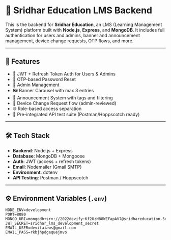 # 📘 Sridhar Education LMS Backend

This is the backend for **Sridhar Education**, an LMS (Learning Management System) platform built with **Node.js**, **Express**, and **MongoDB**. It includes full authentication for users and admins, banner and announcement management, device change requests, OTP flows, and more.

---

## 🚀 Features

- 🔐 JWT + Refresh Token Auth for Users & Admins
- 📩 OTP-based Password Reset
- 🧾 Admin Management
- 🖼 Banner Carousel with max 3 entries
- 📢 Announcement System with tags and filtering
- 🔁 Device Change Request flow (admin-reviewed)
- 🌐 Role-based access separation
- 🧪 Pre-integrated API test suite (Postman/Hoppscotch ready)

---

## 🛠️ Tech Stack

- **Backend**: Node.js + Express
- **Database**: MongoDB + Mongoose
- **Auth**: JWT (access + refresh tokens)
- **Email**: Nodemailer (Gmail SMTP)
- **Environment**: dotenv
- **API Testing**: Postman / Hoppscotch

---

## ⚙️ Environment Variables (`.env`)

```env
NODE_ENV=development
PORT=8080
MONGO_URI=mongodb+srv://2022devify:Kf2UzN88WEFapAV7@sridhareducation.5xtjtmc.mongodb.net/SridharEducation
JWT_SECRET=sridhar_lms_development_secret
EMAIL_USER=devifaiaws@gmail.com
EMAIL_PASS=rkbjhpdgaquejmvo
